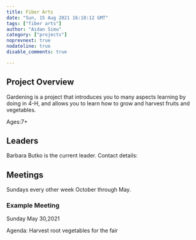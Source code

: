 ```yaml
---
title: Fiber Arts
date: "Sun, 15 Aug 2021 16:18:12 GMT"
tags: ["fiber arts"]
author: "Aidan Simu"
category: ["projects"]
noprevnext: true
nodateline: true
disable_comments: true

---
```


## Project Overview

Gardening is a project that introduces you to many aspects learning by doing in 4-H, and allows you to learn how to grow and harvest fruits and vegetables. 

Ages:7+

## Leaders
Barbara Butko is the current leader. Contact details: 


##  Meetings

Sundays every other week October through May.

### Example Meeting

Sunday May 30,2021 

Agenda:
Harvest root vegetables for the fair

![]()

